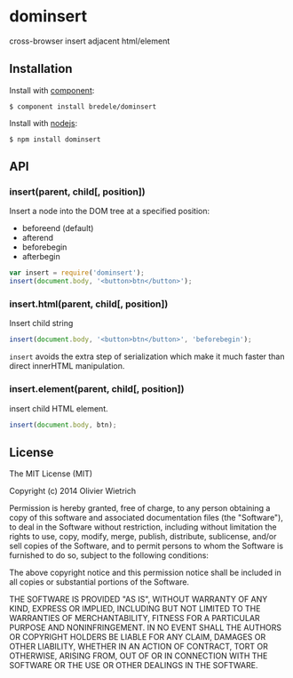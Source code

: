 
# dominsert

  cross-browser insert adjacent html/element

## Installation

  Install with [component](http://component.io):

    $ component install bredele/dominsert

  Install with [nodejs](http://nodejs.org):

    $ npm install dominsert

## API

### insert(parent, child[, position])

  Insert a node into the DOM tree at a specified position:
  - beforeend (default)
  - afterend
  - beforebegin
  - afterbegin


```js
var insert = require('dominsert');
insert(document.body, '<button>btn</button>');
```

### insert.html(parent, child[, position])

  Insert child string

```js
insert(document.body, '<button>btn</button>', 'beforebegin');
```

  `insert` avoids the extra step of serialization which make it much faster than direct innerHTML manipulation.

### insert.element(parent, child[, position])

  insert child HTML element.

```js
insert(document.body, btn);
```

## License

The MIT License (MIT)

Copyright (c) 2014 Olivier Wietrich

Permission is hereby granted, free of charge, to any person obtaining a copy
of this software and associated documentation files (the "Software"), to deal
in the Software without restriction, including without limitation the rights
to use, copy, modify, merge, publish, distribute, sublicense, and/or sell
copies of the Software, and to permit persons to whom the Software is
furnished to do so, subject to the following conditions:

The above copyright notice and this permission notice shall be included in all
copies or substantial portions of the Software.

THE SOFTWARE IS PROVIDED "AS IS", WITHOUT WARRANTY OF ANY KIND, EXPRESS OR
IMPLIED, INCLUDING BUT NOT LIMITED TO THE WARRANTIES OF MERCHANTABILITY,
FITNESS FOR A PARTICULAR PURPOSE AND NONINFRINGEMENT. IN NO EVENT SHALL THE
AUTHORS OR COPYRIGHT HOLDERS BE LIABLE FOR ANY CLAIM, DAMAGES OR OTHER
LIABILITY, WHETHER IN AN ACTION OF CONTRACT, TORT OR OTHERWISE, ARISING FROM,
OUT OF OR IN CONNECTION WITH THE SOFTWARE OR THE USE OR OTHER DEALINGS IN THE
SOFTWARE.


